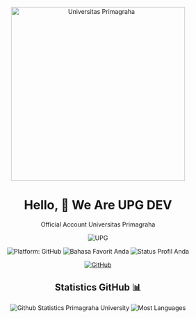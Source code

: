 <!-- Header -->
<p align="center">
  <img src="https://lh3.googleusercontent.com/p/AF1QipNyu8vjTnVMh5mYiEa0qwBl8EFNXE5PGqId5TRP=s680-w680-h510" alt="Universitas Primagraha" width="400px">
</p>

<!-- Deskripsi -->
<h1 align="center">Hello, 👋 We Are UPG DEV</h1>
<p align="center">
  Official Account Universitas Primagraha
</p>

<p align="center"> <img src="https://komarev.com/ghpvc/?username=UPG-DEV-APPLICATION&label=Profile%20views&color=129e00&style=plastic" alt="UPG" /> </p>

<!-- Badge -->
<p align="center">
  <img src="https://img.shields.io/badge/Platform-GitHub-brightgreen" alt="Platform: GitHub">
  <img src="https://img.shields.io/badge/Language-[Javascript&PHP]-blueviolet" alt="Bahasa Favorit Anda">
  <img src="https://img.shields.io/badge/Status-[ACTIVE]-important" alt="Status Profil Anda">
</p>

<!-- Sosial Media -->
<p align="center">
  <a href="https://github.com/UPG-DEV-APPLICATION"><img src="https://img.shields.io/github/followers/UPG-DEV-APPLICATION?label=Follow&style=social" alt="GitHub"></a>
</p>

<!-- Statistik Github -->
<h2 align="center">Statistics GitHub 📊</h2>
<p align="center">
  <img src="https://github-readme-stats.vercel.app/api?username=ferlanferlani&show_icons=true&count_private=true&hide=prs&theme=radical" alt="Github Statistics Primagraha University">
  <img src="https://github-readme-stats.vercel.app/api/top-langs/?username=ferlanferlani&layout=compact&theme=radical" alt="Most Languages">
</p>
